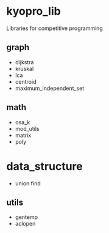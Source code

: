 # kyopro_lib
Libraries for competitive programming

## graph
- dijkstra
- kruskal
- lca
- centroid
- maximum_independent_set

## math
- osa_k
- mod_utils
- matrix
- poly

# data_structure
- union find

## utils
- gentemp
- aclopen